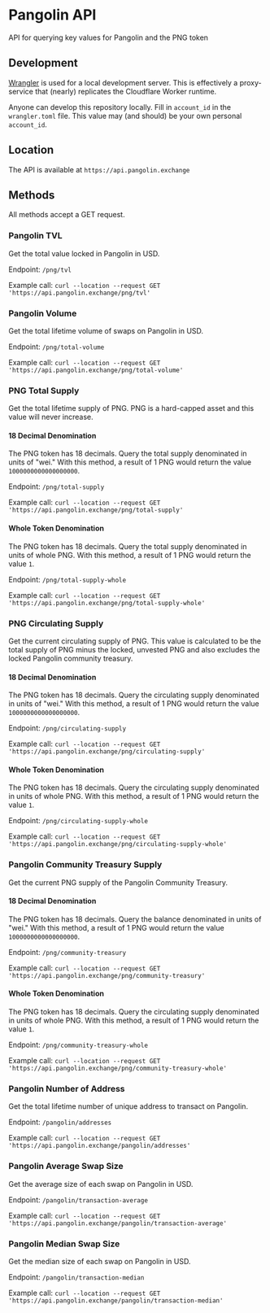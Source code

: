 # Pangolin API

API for querying key values for Pangolin and the PNG token

## Development

[Wrangler](https://developers.cloudflare.com/workers/cli-wrangler) is used for a local development server. This is effectively a proxy-service that (nearly) replicates the Cloudflare Worker runtime.

Anyone can develop this repository locally. Fill in `account_id` in the `wrangler.toml` file. This value may (and should) be your own personal `account_id`.

## Location

The API is available at `https://api.pangolin.exchange`

## Methods

All methods accept a GET request.

### Pangolin TVL

Get the total value locked in Pangolin in USD.

Endpoint: `/png/tvl`

Example call: `curl --location --request GET 'https://api.pangolin.exchange/png/tvl'`

### Pangolin Volume

Get the total lifetime volume of swaps on Pangolin in USD.

Endpoint: `/png/total-volume`

Example call: `curl --location --request GET 'https://api.pangolin.exchange/png/total-volume'`

### PNG Total Supply

Get the total lifetime supply of PNG. PNG is a hard-capped asset and this value will never increase.

#### 18 Decimal Denomination

The PNG token has 18 decimals. Query the total supply denominated in units of "wei." With this method, a result of 1 PNG would return the value `1000000000000000000`.

Endpoint: `/png/total-supply`

Example call: `curl --location --request GET 'https://api.pangolin.exchange/png/total-supply'`

#### Whole Token Denomination

The PNG token has 18 decimals. Query the total supply denominated in units of whole PNG. With this method, a result of 1 PNG would return the value `1`.

Endpoint: `/png/total-supply-whole`

Example call: `curl --location --request GET 'https://api.pangolin.exchange/png/total-supply-whole'`

### PNG Circulating Supply

Get the current circulating supply of PNG. This value is calculated to be the total supply of PNG minus the locked, unvested PNG and also excludes the locked Pangolin community treasury.

#### 18 Decimal Denomination

The PNG token has 18 decimals. Query the circulating supply denominated in units of "wei." With this method, a result of 1 PNG would return the value `1000000000000000000`.

Endpoint: `/png/circulating-supply`

Example call: `curl --location --request GET 'https://api.pangolin.exchange/png/circulating-supply'`

#### Whole Token Denomination

The PNG token has 18 decimals. Query the circulating supply denominated in units of whole PNG. With this method, a result of 1 PNG would return the value `1`.

Endpoint: `/png/circulating-supply-whole`

Example call: `curl --location --request GET 'https://api.pangolin.exchange/png/circulating-supply-whole'`

### Pangolin Community Treasury Supply

Get the current PNG supply of the Pangolin Community Treasury.

#### 18 Decimal Denomination

The PNG token has 18 decimals. Query the balance denominated in units of "wei." With this method, a result of 1 PNG would return the value `1000000000000000000`.

Endpoint: `/png/community-treasury`

Example call: `curl --location --request GET 'https://api.pangolin.exchange/png/community-treasury'`

#### Whole Token Denomination

The PNG token has 18 decimals. Query the circulating supply denominated in units of whole PNG. With this method, a result of 1 PNG would return the value `1`.

Endpoint: `/png/community-treasury-whole`

Example call: `curl --location --request GET 'https://api.pangolin.exchange/png/community-treasury-whole'`

### Pangolin Number of Address

Get the total lifetime number of unique address to transact on Pangolin.

Endpoint: `/pangolin/addresses`

Example call: `curl --location --request GET 'https://api.pangolin.exchange/pangolin/addresses'`

### Pangolin Average Swap Size

Get the average size of each swap on Pangolin in USD.

Endpoint: `/pangolin/transaction-average`

Example call: `curl --location --request GET 'https://api.pangolin.exchange/pangolin/transaction-average'`

### Pangolin Median Swap Size

Get the median size of each swap on Pangolin in USD.

Endpoint: `/pangolin/transaction-median`

Example call: `curl --location --request GET 'https://api.pangolin.exchange/pangolin/transaction-median'`

